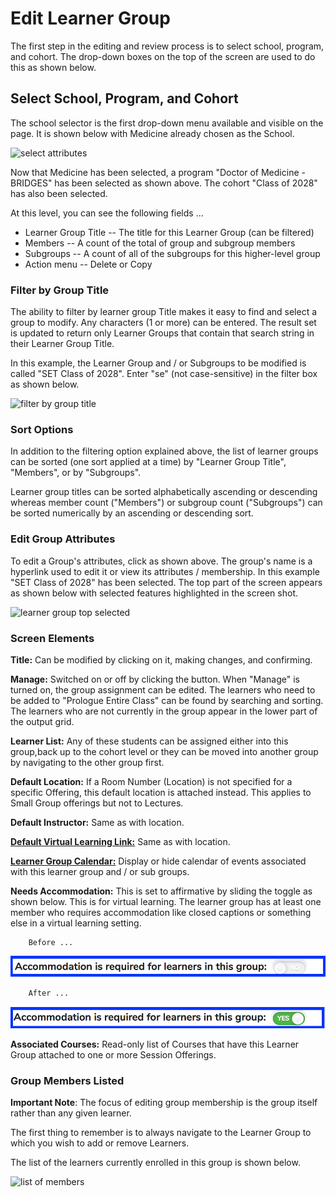 # Edit Learner Group

The first step in the editing and review process is to select school, program, and cohort. The drop-down boxes on the top of the screen are used to do this as shown below.

## Select School, Program, and Cohort

The school selector is the first drop-down menu available and visible on the page. It is shown below with Medicine already chosen as the School.

![select attributes](../../images/edit_learner_group/select_attributes.png)

Now that Medicine has been selected, a program "Doctor of Medicine - BRIDGES" has been selected as shown above. The cohort "Class of 2028" has also been selected.

At this level, you can see the following fields ...

* Learner Group Title -- The title for this Learner Group (can be filtered)
* Members -- A count of the total of group and subgroup members
* Subgroups -- A count of all of the subgroups for this higher-level group
* Action menu -- Delete or Copy

### Filter by Group Title

The ability to filter by learner group Title makes it easy to find and select a group to modify. Any characters (1 or more) can be entered. The result set is updated to return only Learner Groups that contain that search string in their Learner Group Title.

In this example, the Learner Group and / or Subgroups to be modified is called "SET Class of 2028". Enter "se" (not case-sensitive) in the filter box as shown below.

![filter by group title](../../images/edit_learner_group/filter_for_group.png)

### Sort Options

In addition to the filtering option explained above, the list of learner groups can be sorted (one sort applied at a time) by "Learner Group Title", "Members", or by "Subgroups".

Learner group titles can be sorted alphabetically ascending or descending whereas member count ("Members") or subgroup count ("Subgroups") can be sorted numerically by an ascending or descending sort.

### Edit Group Attributes

To edit a Group's attributes, click as shown above. The group's name is a hyperlink used to edit it or view its attributes / membership. In this example "SET Class of 2028" has been selected. The top part of the screen appears as shown below with selected features highlighted in the screen shot.

![learner group top selected](../../images/edit_learner_group/learner_group_top_selected.png)

### Screen Elements

**Title:** Can be modified by clicking on it, making changes, and confirming.

**Manage:** Switched on or off by clicking the button. When "Manage" is turned on, the group assignment can be edited. The learners who need to be added to "Prologue Entire Class" can be found by searching and sorting. The learners who are not currently in the group appear in the lower part of the output grid.

**Learner List:** Any of these students can be assigned either into this group,back up to the cohort level or they can be moved into another group by navigating to the other group first.

**Default Location:** If a Room Number (Location) is not specified for a specific Offering, this default location is attached instead. This applies to Small Group offerings but not to Lectures.

**Default Instructor:** Same as with location.

[**Default Virtual Learning Link:**](https://iliosproject.gitbook.io/ilios-user-guide/learner-groups/learner-group-defaults#default-virtual-learning-link) Same as with location.

[**Learner Group Calendar:**](https://iliosproject.gitbook.io/ilios-user-guide/learner-groups/calendar) Display or hide calendar of events associated with this learner group and / or sub groups.

**Needs Accommodation:** This is set to affirmative by sliding the toggle as shown below. This is for virtual learning. The learner group has at least one member who requires accommodation like closed captions or something else in a virtual learning setting.

        Before ...

![accomodation required - no](../../images/edit_learner_group/accommodation_required_no.png)

        After ...

![accomodation required - yes](../../images/edit_learner_group/accommodation_required_yes.png)

**Associated Courses:** Read-only list of Courses that have this Learner Group attached to one or more Session Offerings.

### Group Members Listed

**Important Note**: The focus of editing group membership is the group itself rather than any given learner.

The first thing to remember is to always navigate to the Learner Group to which you wish to add or remove Learners.

The list of the learners currently enrolled in this group is shown below.

![list of members](../../images/edit_learner_group/lg_member_list.png)

